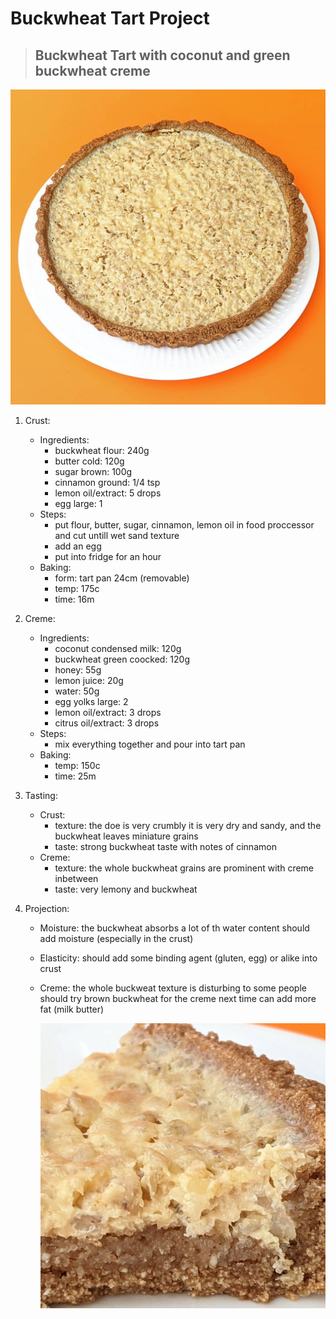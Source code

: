 # Buckwheat Tart Project
> ## Buckwheat Tart with coconut and green buckwheat creme
![image](./media/tart_1.0_01.jpeg)

1. Crust:
    - Ingredients:
      - buckwheat flour: 240g
      - butter cold: 120g
      - sugar brown: 100g
      - cinnamon ground: 1/4 tsp
      - lemon oil/extract: 5 drops
      - egg large: 1
    - Steps:
      - put flour, butter, sugar, cinnamon, lemon oil
        in food proccessor and cut untill wet sand texture
      - add an egg
      - put into fridge for an hour
    - Baking:
      - form: tart pan 24cm (removable)
      - temp: 175c
      - time: 16m

2. Creme:
    - Ingredients:
      - coconut condensed milk: 120g
      - buckwheat green coocked: 120g
      - honey: 55g
      - lemon juice: 20g
      - water: 50g
      - egg yolks large: 2
      - lemon oil/extract: 3 drops
      - citrus oil/extract: 3 drops
    - Steps:
      - mix everything together and pour into tart pan
    - Baking:
      - temp: 150c
      - time: 25m

3. Tasting:
    - Crust:
      - texture: 
          the doe is very crumbly 
          it is very dry and sandy, and the buckwheat leaves miniature grains
      - taste:
          strong buckwheat taste with notes of cinnamon
    - Creme:
      - texture:
          the whole buckwheat grains are prominent with creme inbetween
      - taste:
          very lemony and buckwheat

4. Projection:
    - Moisture:
        the buckwheat absorbs a lot of th water content
        should add moisture (especially in the crust)
    - Elasticity:
        should add some binding agent (gluten, egg) or alike into crust
    - Creme:
        the whole buckweat texture is disturbing to some people
        should try brown buckwheat for the creme next time
        can add more fat (milk butter)

        ![image](./media/tart_1.0_02.jpeg)